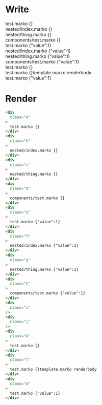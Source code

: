 # Write
  <div class=a>test.marko {}</div><div class=b>nested/index.marko {}</div><div class=c>nested/thing.marko {}</div><div class=d>components/test.marko {}</div><div class=e>test.marko {"value":1}</div><div class=f>nested/index.marko {"value":1}</div><div class=g>nested/thing.marko {"value":1}</div><div class=h>components/test.marko {"value":1}</div><div class=i></div><div class=j></div><div class=k>test.marko {}</div><div class=l>test.marko {}template.marko renderbody</div><div class=m>test.marko {"value":1}</div>

# Render
```html
<div
  class="a"
>
  test.marko {}
</div>
<div
  class="b"
>
  nested/index.marko {}
</div>
<div
  class="c"
>
  nested/thing.marko {}
</div>
<div
  class="d"
>
  components/test.marko {}
</div>
<div
  class="e"
>
  test.marko {"value":1}
</div>
<div
  class="f"
>
  nested/index.marko {"value":1}
</div>
<div
  class="g"
>
  nested/thing.marko {"value":1}
</div>
<div
  class="h"
>
  components/test.marko {"value":1}
</div>
<div
  class="i"
/>
<div
  class="j"
/>
<div
  class="k"
>
  test.marko {}
</div>
<div
  class="l"
>
  test.marko {}template.marko renderbody
</div>
<div
  class="m"
>
  test.marko {"value":1}
</div>
```